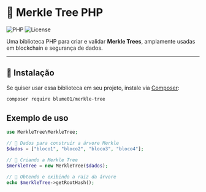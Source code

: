 # 📜 Merkle Tree PHP

![PHP](https://img.shields.io/badge/PHP-7.4%2B-blue)
![License](https://img.shields.io/badge/license-MIT-green)

Uma biblioteca PHP para criar e validar **Merkle Trees**, amplamente usadas em blockchain e segurança de dados.

---

## 🚀 Instalação

Se quiser usar essa biblioteca em seu projeto, instale via [Composer](https://getcomposer.org/):

```sh
composer require blume01/merkle-tree
```

## Exemplo de uso

```php
use MerkleTree\MerkleTree;

// 🔹 Dados para construir a árvore Merkle
$dados = ["bloco1", "bloco2", "bloco3", "bloco4"];

// 🔹 Criando a Merkle Tree
$merkleTree = new MerkleTree($dados);

// 🔹 Obtendo e exibindo a raiz da árvore
echo $merkleTree->getRootHash();
```